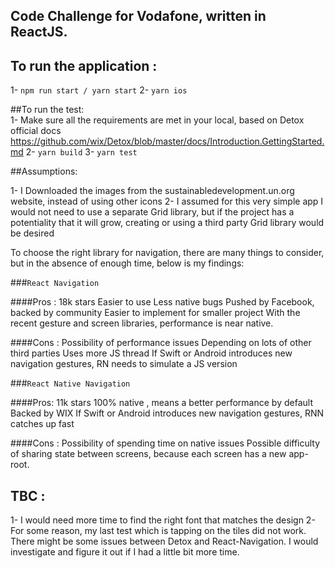 ## Code Challenge for Vodafone, written in ReactJS.

## To run the application : 
1- `npm run start / yarn start`
2- `yarn ios`

##To run the test:  
1- Make sure all the requirements are met in your local, based on Detox official docs  https://github.com/wix/Detox/blob/master/docs/Introduction.GettingStarted.md
2- `yarn build`
3- `yarn test`

##Assumptions: 

1- I Downloaded the images from the sustainabledevelopment.un.org website, instead of using other icons
2- I assumed for this very simple app I would not need to use a separate Grid library, but if the project has a potentiality that it will grow, creating or using a third party Grid library would be desired

To choose the right library for navigation, there are many things to consider, but in the absence of enough time, below is my findings: 

###`React Navigation`

####Pros : 
18k stars
Easier to use
Less native bugs
Pushed by Facebook, backed by community 
Easier to implement for smaller project
With the recent gesture and screen libraries, performance is near native.

####Cons : 
Possibility of performance issues 
Depending on lots of other third parties 
Uses more JS thread 
If Swift or Android introduces new navigation gestures, RN needs to simulate a JS version



###`React Native Navigation` 

####Pros:
11k stars
100% native , means a better performance by default
Backed by WIX
If Swift or Android introduces new navigation gestures, RNN catches up fast


####Cons : 
Possibility of spending time on native issues
Possible difficulty of sharing state between screens, because each screen has a new app-root. 



## TBC :
1- I would need more time to find the right font that matches the design
2- For some reason, my last test which is tapping on the tiles did not work. There might be some issues between Detox and React-Navigation. I would investigate and figure it out if I had a little bit more time.
  



